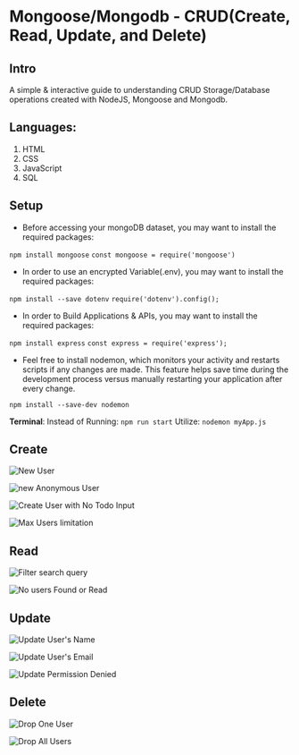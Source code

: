 # Mongoose/Mongodb - CRUD(Create, Read, Update, and Delete)

## Intro
A simple & interactive guide to understanding CRUD Storage/Database operations created with NodeJS, Mongoose and Mongodb.

## Languages: 
1. HTML
2. CSS
3. JavaScript
4. SQL

## Setup
- Before accessing your mongoDB dataset, you may want to install the required packages:

`npm install mongoose`
`const mongoose = require('mongoose')`
- In order to use an encrypted Variable(.env), you may want to install the required packages:

`npm install --save dotenv`
`require('dotenv').config();`
- In order to Build Applications & APIs, you may want to install the required packages:

`npm install express`
`const express = require('express');`

- Feel free to install nodemon, which monitors your activity and restarts scripts if any changes are made. 
This feature helps save time during the development process versus manually restarting your application after every change.

`npm install --save-dev nodemon`

**Terminal**:
Instead of Running:
`npm run start`
Utilize:
`nodemon myApp.js`

## Create

![New User](https://github.com/KylesTech95/database-playground-fork/blob/main/media/createNewUser.gif?raw=true?raw=true)

![new Anonymous User](https://github.com/KylesTech95/database-playground-fork/blob/main/media/createAnon.gif?raw=true?raw=true)

![Create User with No Todo Input](https://github.com/KylesTech95/database-playground-fork/blob/main/media/createNoTodo.gif?raw=true?raw=true)

![Max Users limitation](https://github.com/KylesTech95/database-playground-fork/blob/main/media/maxUsers.gif?raw=true)

## Read

![Filter search query](https://github.com/KylesTech95/database-playground-fork/blob/main/media/filterMethod.gif?raw=true    )

![No users Found or Read](https://github.com/KylesTech95/database-playground-fork/blob/main/media/noUsersFound.gif?raw=true )

## Update

![Update User's Name](https://github.com/KylesTech95/database-playground-fork/blob/main/media/changeName.gif?raw=true   )

![Update User's Email](https://github.com/KylesTech95/database-playground-fork/blob/main/media/emailChange.gif?raw=true )

![Update Permission Denied](https://github.com/KylesTech95/database-playground-fork/blob/main/media/permissionDenied.gif?raw=true   )
## Delete
![Drop One User](https://github.com/KylesTech95/database-playground-fork/blob/main/media/dropUser.gif?raw=true  )

![Drop All Users](https://github.com/KylesTech95/database-playground-fork/blob/main/media/dropAllUsers.gif?raw=true )






